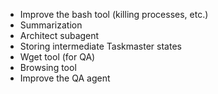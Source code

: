 - Improve the bash tool (killing processes, etc.)
- Summarization
- Architect subagent
- Storing intermediate Taskmaster states
- Wget tool (for QA)
- Browsing tool
- Improve the QA agent
